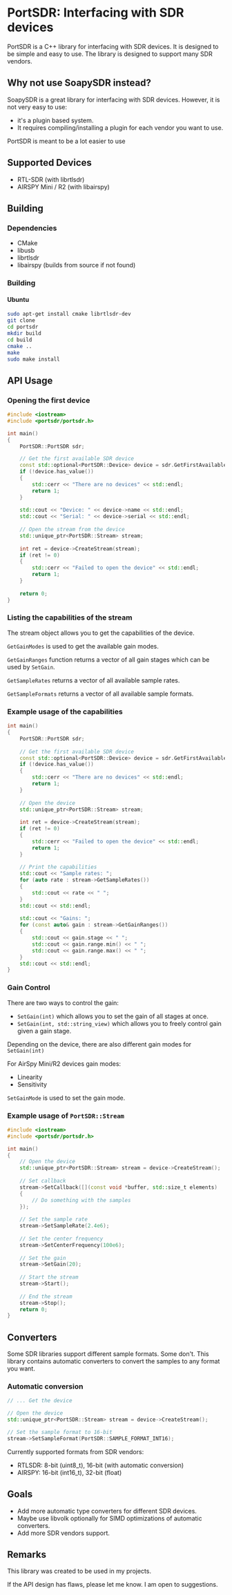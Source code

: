PortSDR: Interfacing with SDR devices
========================================
PortSDR is a C++ library for interfacing with SDR devices. It is designed to be simple and easy to use. The library is
designed to support many SDR vendors.

## Why not use SoapySDR instead?

SoapySDR is a great library for interfacing with SDR devices.
However, it is not very easy to use:

- it's a plugin based system.
- It requires compiling/installing a plugin for each vendor you want to use.

PortSDR is meant to be a lot easier to use

## Supported Devices

- RTL-SDR (with librtlsdr)
- AIRSPY Mini / R2 (with libairspy)

## Building

### Dependencies

- CMake
- libusb
- librtlsdr 
- libairspy (builds from source if not found)

### Building

#### Ubuntu

```bash
sudo apt-get install cmake librtlsdr-dev
git clone 
cd portsdr
mkdir build
cd build
cmake ..
make
sudo make install
```

## API Usage

### Opening the first device

```cpp
#include <iostream>
#include <portsdr/portsdr.h>

int main()
{
    PortSDR::PortSDR sdr;

    // Get the first available SDR device
    const std::optional<PortSDR::Device> device = sdr.GetFirstAvailableSDR();
    if (!device.has_value())
    {
        std::cerr << "There are no devices" << std::endl;
        return 1;
    }
    
    std::cout << "Device: " << device->name << std::endl;
    std::cout << "Serial: " << device->serial << std::endl;
    
    // Open the stream from the device
    std::unique_ptr<PortSDR::Stream> stream;
    
    int ret = device->CreateStream(stream);
    if (ret != 0)
    {
        std::cerr << "Failed to open the device" << std::endl;
        return 1;
    }
    
    return 0;
}
```

### Listing the capabilities of the stream

The stream object allows you to get the capabilities of the device.

`GetGainModes` is used to get the available gain modes.

`GetGainRanges` function returns a vector of all gain stages which can be used by `SetGain`.

`GetSampleRates` returns a vector of all available sample rates.

`GetSampleFormats` returns a vector of all available sample formats.

### Example usage of the capabilities
```cpp
int main()
{
    PortSDR::PortSDR sdr;
    
    // Get the first available SDR device
    const std::optional<PortSDR::Device> device = sdr.GetFirstAvailableSDR();
    if (!device.has_value())
    {
        std::cerr << "There are no devices" << std::endl;
        return 1;
    }
    
    // Open the device
    std::unique_ptr<PortSDR::Stream> stream;
    
    int ret = device->CreateStream(stream);
    if (ret != 0)
    {
        std::cerr << "Failed to open the device" << std::endl;
        return 1;
    }
    
    // Print the capabilities
    std::cout << "Sample rates: ";
    for (auto rate : stream->GetSampleRates())
    {
        std::cout << rate << " ";
    }
    std::cout << std::endl;
    
    std::cout << "Gains: ";
    for (const auto& gain : stream->GetGainRanges())
    {
        std::cout << gain.stage << " ";
        std::cout << gain.range.min() << " ";
        std::cout << gain.range.max() << " ";
    }
    std::cout << std::endl;
}
```

### Gain Control

There are two ways to control the gain:
- `SetGain(int)` which allows you to set the gain of all stages at once.
- `SetGain(int, std::string_view)` which allows you to freely control gain given a gain stage.

Depending on the device, there are also different gain modes for `SetGain(int)`

For AirSpy Mini/R2 devices gain modes:
- Linearity
- Sensitivity

`SetGainMode` is used to set the gain mode.

### Example usage of `PortSDR::Stream`

```cpp
#include <iostream>
#include <portsdr/portsdr.h>

int main()
{
    // Open the device
    std::unique_ptr<PortSDR::Stream> stream = device->CreateStream();
    
    // Set callback
    stream->SetCallback([](const void *buffer, std::size_t elements)
    {
        // Do something with the samples
    });
    
    // Set the sample rate
    stream->SetSampleRate(2.4e6);
    
    // Set the center frequency
    stream->SetCenterFrequency(100e6);
    
    // Set the gain
    stream->SetGain(20);
    
    // Start the stream
    stream->Start(); 
    
    // End the stream
    stream->Stop();
    return 0;
}

```

## Converters

Some SDR libraries support different sample formats. Some don't.
This library contains automatic converters to convert the samples to any format you want.

### Automatic conversion

```cpp
// ... Get the device 

// Open the device
std::unique_ptr<PortSDR::Stream> stream = device->CreateStream();

// Set the sample format to 16-bit
stream->SetSampleFormat(PortSDR::SAMPLE_FORMAT_INT16);
```

Currently supported formats from SDR vendors:

- RTLSDR: 8-bit (uint8_t), 16-bit (with automatic conversion)
- AIRSPY: 16-bit (int16_t), 32-bit (float)

## Goals 
- Add more automatic type converters for different SDR devices.
- Maybe use libvolk optionally for SIMD optimizations of automatic converters.
- Add more SDR vendors support.

## Remarks

This library was created to be used in my projects.

If the API design has flaws, please let me know. I am open to suggestions.
